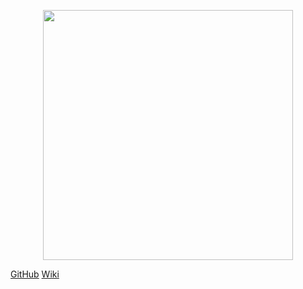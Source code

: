 <p align = "center"> <img src="/assets/logo/logo-transparente.png" height="400px" width="400px" /> </p>

[GitHub](https://github.com/UnBArqDsw2022-2/2022.2_G4_IDotPet)
[Wiki](./README.md)